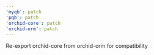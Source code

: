 ```yaml
---
'myqb': patch
'pqb': patch
'orchid-core': patch
'orchid-orm': patch
---
```


Re-export orchid-core from orchid-orm for compatibility
